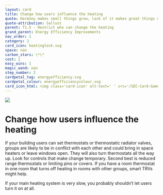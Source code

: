 ```yaml
---
layout: card
title: Change how users influence the heating
quote: Harmony makes small things grow, lack of it makes great things decay.
quote-attribution: Sallust
parent: T1.5 - Restrict who can change the heating
grand_parent: Energy Efficiency Improvements 
nav_order: 1
category: 2
card_icon: heatinglock.svg
space: nan
carbon_stars: \*\*
cost: 1
easy_wins: 1
magic_wand: nan
step_number: 2
cardpetal_tag: energyefficiency.svg
cardpetal_colour: energyefficiencycolour.svg
card_icon_html: <img class='card-icon' alt-text=' ' src='/SEC-Card-Game/graphics/card_icons/heatinglock.svg'>
---
```


<img class='card-icon' alt-text=' ' src='/SEC-Card-Game/graphics/card_icons/heatinglock.svg'>
<h1>Change how users influence the heating</h1>

<p>If your building users can set thermostats or thermostatic radiator valves, groups are likely to be in conflict with each other and could bring in space heaters or leave windows open.  They will also turn thermostats all the way up. Look for controls that make change temporary. Second best is reduced range thermostats or limiting pins or covers.  If you have a room thermostat in one room that turns off heating in rooms with other groups,  smart TRVs might help. </p><p>  If your main heating system is very slow, you probably shouldn’t let users turn it on at all. </p> 

